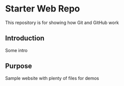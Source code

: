 # Starter Web Repo

This repository is for showing how Git and GitHub work

## Introduction

Some intro

## Purpose

Sample website with plenty of files for demos